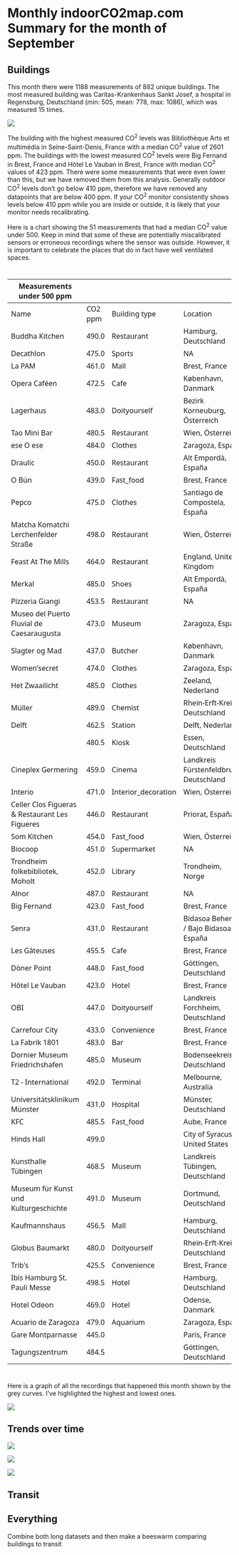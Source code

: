 

# Monthly indoorCO2map.com Summary for the month of September

## Buildings

This month there were 1188 measurements of 882 unique buildings. The
most measured building was Caritas-Krankenhaus Sankt Josef, a hospital
in Regensburg, Deutschland (min: 505, mean: 778, max: 1086), which was
measured 15 times.

![](README_files/figure-commonmark/unnamed-chunk-7-1.png)

The building with the highest measured CO<sup>2</sup> levels was
Bibliothèque Arts et multimédia in Seine-Saint-Denis, France with a
median CO<sup>2</sup> value of 2601 ppm. The buildings with the lowest
measured CO<sup>2</sup> levels were Big Fernand in Brest, France and
Hôtel Le Vauban in Brest, France with median CO<sup>2</sup> values of
423 ppm. There were some measurements that were even lower than this,
but we have removed them from this analysis. Generally outdoor
CO<sup>2</sup> levels don’t go below 410 ppm, therefore we have removed
any datapoints that are below 400 ppm. If your CO<sup>2</sup> monitor
consistently shows levels below 410 ppm while you are inside or outside,
it is likely that your monitor needs recalibrating.

Here is a chart showing the 51 measurements that had a median
CO<sup>2</sup> value under 500. Keep in mind that some of these are
potentially miscalibrated sensors or erroneous recordings where the
sensor was outside. However, it is important to celebrate the places
that do in fact have well ventilated spaces.

<div>

<div id="pjxpbaehbq" style="padding-left:0px;padding-right:0px;padding-top:10px;padding-bottom:10px;overflow-x:auto;overflow-y:auto;width:auto;height:auto;">
<style>#pjxpbaehbq table {
  font-family: system-ui, 'Segoe UI', Roboto, Helvetica, Arial, sans-serif, 'Apple Color Emoji', 'Segoe UI Emoji', 'Segoe UI Symbol', 'Noto Color Emoji';
  -webkit-font-smoothing: antialiased;
  -moz-osx-font-smoothing: grayscale;
}
&#10;#pjxpbaehbq thead, #pjxpbaehbq tbody, #pjxpbaehbq tfoot, #pjxpbaehbq tr, #pjxpbaehbq td, #pjxpbaehbq th {
  border-style: none;
}
&#10;#pjxpbaehbq p {
  margin: 0;
  padding: 0;
}
&#10;#pjxpbaehbq .gt_table {
  display: table;
  border-collapse: collapse;
  line-height: normal;
  margin-left: auto;
  margin-right: auto;
  color: #333333;
  font-size: 16px;
  font-weight: normal;
  font-style: normal;
  background-color: #FFFFFF;
  width: auto;
  border-top-style: solid;
  border-top-width: 2px;
  border-top-color: #A8A8A8;
  border-right-style: none;
  border-right-width: 2px;
  border-right-color: #D3D3D3;
  border-bottom-style: solid;
  border-bottom-width: 2px;
  border-bottom-color: #A8A8A8;
  border-left-style: none;
  border-left-width: 2px;
  border-left-color: #D3D3D3;
}
&#10;#pjxpbaehbq .gt_caption {
  padding-top: 4px;
  padding-bottom: 4px;
}
&#10;#pjxpbaehbq .gt_title {
  color: #333333;
  font-size: 125%;
  font-weight: initial;
  padding-top: 4px;
  padding-bottom: 4px;
  padding-left: 5px;
  padding-right: 5px;
  border-bottom-color: #FFFFFF;
  border-bottom-width: 0;
}
&#10;#pjxpbaehbq .gt_subtitle {
  color: #333333;
  font-size: 85%;
  font-weight: initial;
  padding-top: 3px;
  padding-bottom: 5px;
  padding-left: 5px;
  padding-right: 5px;
  border-top-color: #FFFFFF;
  border-top-width: 0;
}
&#10;#pjxpbaehbq .gt_heading {
  background-color: #FFFFFF;
  text-align: center;
  border-bottom-color: #FFFFFF;
  border-left-style: none;
  border-left-width: 1px;
  border-left-color: #D3D3D3;
  border-right-style: none;
  border-right-width: 1px;
  border-right-color: #D3D3D3;
}
&#10;#pjxpbaehbq .gt_bottom_border {
  border-bottom-style: solid;
  border-bottom-width: 2px;
  border-bottom-color: #D3D3D3;
}
&#10;#pjxpbaehbq .gt_col_headings {
  border-top-style: solid;
  border-top-width: 2px;
  border-top-color: #D3D3D3;
  border-bottom-style: solid;
  border-bottom-width: 2px;
  border-bottom-color: #D3D3D3;
  border-left-style: none;
  border-left-width: 1px;
  border-left-color: #D3D3D3;
  border-right-style: none;
  border-right-width: 1px;
  border-right-color: #D3D3D3;
}
&#10;#pjxpbaehbq .gt_col_heading {
  color: #333333;
  background-color: #FFFFFF;
  font-size: 100%;
  font-weight: normal;
  text-transform: inherit;
  border-left-style: none;
  border-left-width: 1px;
  border-left-color: #D3D3D3;
  border-right-style: none;
  border-right-width: 1px;
  border-right-color: #D3D3D3;
  vertical-align: bottom;
  padding-top: 5px;
  padding-bottom: 6px;
  padding-left: 5px;
  padding-right: 5px;
  overflow-x: hidden;
}
&#10;#pjxpbaehbq .gt_column_spanner_outer {
  color: #333333;
  background-color: #FFFFFF;
  font-size: 100%;
  font-weight: normal;
  text-transform: inherit;
  padding-top: 0;
  padding-bottom: 0;
  padding-left: 4px;
  padding-right: 4px;
}
&#10;#pjxpbaehbq .gt_column_spanner_outer:first-child {
  padding-left: 0;
}
&#10;#pjxpbaehbq .gt_column_spanner_outer:last-child {
  padding-right: 0;
}
&#10;#pjxpbaehbq .gt_column_spanner {
  border-bottom-style: solid;
  border-bottom-width: 2px;
  border-bottom-color: #D3D3D3;
  vertical-align: bottom;
  padding-top: 5px;
  padding-bottom: 5px;
  overflow-x: hidden;
  display: inline-block;
  width: 100%;
}
&#10;#pjxpbaehbq .gt_spanner_row {
  border-bottom-style: hidden;
}
&#10;#pjxpbaehbq .gt_group_heading {
  padding-top: 8px;
  padding-bottom: 8px;
  padding-left: 5px;
  padding-right: 5px;
  color: #333333;
  background-color: #FFFFFF;
  font-size: 100%;
  font-weight: initial;
  text-transform: inherit;
  border-top-style: solid;
  border-top-width: 2px;
  border-top-color: #D3D3D3;
  border-bottom-style: solid;
  border-bottom-width: 2px;
  border-bottom-color: #D3D3D3;
  border-left-style: none;
  border-left-width: 1px;
  border-left-color: #D3D3D3;
  border-right-style: none;
  border-right-width: 1px;
  border-right-color: #D3D3D3;
  vertical-align: middle;
  text-align: left;
}
&#10;#pjxpbaehbq .gt_empty_group_heading {
  padding: 0.5px;
  color: #333333;
  background-color: #FFFFFF;
  font-size: 100%;
  font-weight: initial;
  border-top-style: solid;
  border-top-width: 2px;
  border-top-color: #D3D3D3;
  border-bottom-style: solid;
  border-bottom-width: 2px;
  border-bottom-color: #D3D3D3;
  vertical-align: middle;
}
&#10;#pjxpbaehbq .gt_from_md > :first-child {
  margin-top: 0;
}
&#10;#pjxpbaehbq .gt_from_md > :last-child {
  margin-bottom: 0;
}
&#10;#pjxpbaehbq .gt_row {
  padding-top: 8px;
  padding-bottom: 8px;
  padding-left: 5px;
  padding-right: 5px;
  margin: 10px;
  border-top-style: solid;
  border-top-width: 0px;
  border-top-color: #D3D3D3;
  border-left-style: none;
  border-left-width: 1px;
  border-left-color: #D3D3D3;
  border-right-style: none;
  border-right-width: 1px;
  border-right-color: #D3D3D3;
  vertical-align: middle;
  overflow-x: hidden;
}
&#10;#pjxpbaehbq .gt_stub {
  color: #333333;
  background-color: #FFFFFF;
  font-size: 100%;
  font-weight: initial;
  text-transform: inherit;
  border-right-style: solid;
  border-right-width: 2px;
  border-right-color: #D3D3D3;
  padding-left: 5px;
  padding-right: 5px;
}
&#10;#pjxpbaehbq .gt_stub_row_group {
  color: #333333;
  background-color: #FFFFFF;
  font-size: 100%;
  font-weight: initial;
  text-transform: inherit;
  border-right-style: solid;
  border-right-width: 2px;
  border-right-color: #D3D3D3;
  padding-left: 5px;
  padding-right: 5px;
  vertical-align: top;
}
&#10;#pjxpbaehbq .gt_row_group_first td {
  border-top-width: 2px;
}
&#10;#pjxpbaehbq .gt_row_group_first th {
  border-top-width: 2px;
}
&#10;#pjxpbaehbq .gt_summary_row {
  color: #333333;
  background-color: #FFFFFF;
  text-transform: inherit;
  padding-top: 8px;
  padding-bottom: 8px;
  padding-left: 5px;
  padding-right: 5px;
}
&#10;#pjxpbaehbq .gt_first_summary_row {
  border-top-style: solid;
  border-top-color: #D3D3D3;
}
&#10;#pjxpbaehbq .gt_first_summary_row.thick {
  border-top-width: 2px;
}
&#10;#pjxpbaehbq .gt_last_summary_row {
  padding-top: 8px;
  padding-bottom: 8px;
  padding-left: 5px;
  padding-right: 5px;
  border-bottom-style: solid;
  border-bottom-width: 2px;
  border-bottom-color: #D3D3D3;
}
&#10;#pjxpbaehbq .gt_grand_summary_row {
  color: #333333;
  background-color: #FFFFFF;
  text-transform: inherit;
  padding-top: 8px;
  padding-bottom: 8px;
  padding-left: 5px;
  padding-right: 5px;
}
&#10;#pjxpbaehbq .gt_first_grand_summary_row {
  padding-top: 8px;
  padding-bottom: 8px;
  padding-left: 5px;
  padding-right: 5px;
  border-top-style: double;
  border-top-width: 6px;
  border-top-color: #D3D3D3;
}
&#10;#pjxpbaehbq .gt_last_grand_summary_row_top {
  padding-top: 8px;
  padding-bottom: 8px;
  padding-left: 5px;
  padding-right: 5px;
  border-bottom-style: double;
  border-bottom-width: 6px;
  border-bottom-color: #D3D3D3;
}
&#10;#pjxpbaehbq .gt_striped {
  background-color: rgba(128, 128, 128, 0.05);
}
&#10;#pjxpbaehbq .gt_table_body {
  border-top-style: solid;
  border-top-width: 2px;
  border-top-color: #D3D3D3;
  border-bottom-style: solid;
  border-bottom-width: 2px;
  border-bottom-color: #D3D3D3;
}
&#10;#pjxpbaehbq .gt_footnotes {
  color: #333333;
  background-color: #FFFFFF;
  border-bottom-style: none;
  border-bottom-width: 2px;
  border-bottom-color: #D3D3D3;
  border-left-style: none;
  border-left-width: 2px;
  border-left-color: #D3D3D3;
  border-right-style: none;
  border-right-width: 2px;
  border-right-color: #D3D3D3;
}
&#10;#pjxpbaehbq .gt_footnote {
  margin: 0px;
  font-size: 90%;
  padding-top: 4px;
  padding-bottom: 4px;
  padding-left: 5px;
  padding-right: 5px;
}
&#10;#pjxpbaehbq .gt_sourcenotes {
  color: #333333;
  background-color: #FFFFFF;
  border-bottom-style: none;
  border-bottom-width: 2px;
  border-bottom-color: #D3D3D3;
  border-left-style: none;
  border-left-width: 2px;
  border-left-color: #D3D3D3;
  border-right-style: none;
  border-right-width: 2px;
  border-right-color: #D3D3D3;
}
&#10;#pjxpbaehbq .gt_sourcenote {
  font-size: 90%;
  padding-top: 4px;
  padding-bottom: 4px;
  padding-left: 5px;
  padding-right: 5px;
}
&#10;#pjxpbaehbq .gt_left {
  text-align: left;
}
&#10;#pjxpbaehbq .gt_center {
  text-align: center;
}
&#10;#pjxpbaehbq .gt_right {
  text-align: right;
  font-variant-numeric: tabular-nums;
}
&#10;#pjxpbaehbq .gt_font_normal {
  font-weight: normal;
}
&#10;#pjxpbaehbq .gt_font_bold {
  font-weight: bold;
}
&#10;#pjxpbaehbq .gt_font_italic {
  font-style: italic;
}
&#10;#pjxpbaehbq .gt_super {
  font-size: 65%;
}
&#10;#pjxpbaehbq .gt_footnote_marks {
  font-size: 75%;
  vertical-align: 0.4em;
  position: initial;
}
&#10;#pjxpbaehbq .gt_asterisk {
  font-size: 100%;
  vertical-align: 0;
}
&#10;#pjxpbaehbq .gt_indent_1 {
  text-indent: 5px;
}
&#10;#pjxpbaehbq .gt_indent_2 {
  text-indent: 10px;
}
&#10;#pjxpbaehbq .gt_indent_3 {
  text-indent: 15px;
}
&#10;#pjxpbaehbq .gt_indent_4 {
  text-indent: 20px;
}
&#10;#pjxpbaehbq .gt_indent_5 {
  text-indent: 25px;
}
&#10;#pjxpbaehbq .katex-display {
  display: inline-flex !important;
  margin-bottom: 0.75em !important;
}
&#10;#pjxpbaehbq div.Reactable > div.rt-table > div.rt-thead > div.rt-tr.rt-tr-group-header > div.rt-th-group:after {
  height: 0px !important;
}
</style>

| Measurements under 500 ppm                     |         |                     |                                         |
|------------------------------------------------|---------|---------------------|-----------------------------------------|
| Name                                           | CO2 ppm | Building type       | Location                                |
| Buddha Kitchen                                 | 490.0   | Restaurant          | Hamburg, Deutschland                    |
| Decathlon                                      | 475.0   | Sports              | NA                                      |
| La PAM                                         | 461.0   | Mall                | Brest, France                           |
| Opera Caféen                                   | 472.5   | Cafe                | København, Danmark                      |
| Lagerhaus                                      | 483.0   | Doityourself        | Bezirk Korneuburg, Österreich           |
| Tao Mini Bar                                   | 480.5   | Restaurant          | Wien, Österreich                        |
| ese O ese                                      | 484.0   | Clothes             | Zaragoza, España                        |
| Draulic                                        | 450.0   | Restaurant          | Alt Empordà, España                     |
| O Bún                                          | 439.0   | Fast_food           | Brest, France                           |
| Pepco                                          | 475.0   | Clothes             | Santiago de Compostela, España          |
| Matcha Komatchi Lerchenfelder Straße           | 498.0   | Restaurant          | Wien, Österreich                        |
| Feast At The Mills                             | 464.0   | Restaurant          | England, United Kingdom                 |
| Merkal                                         | 485.0   | Shoes               | Alt Empordà, España                     |
| Pizzeria Giangi                                | 453.5   | Restaurant          | NA                                      |
| Museo del Puerto Fluvial de Caesaraugusta      | 473.0   | Museum              | Zaragoza, España                        |
| Slagter og Mad                                 | 437.0   | Butcher             | København, Danmark                      |
| Women'secret                                   | 474.0   | Clothes             | Zaragoza, España                        |
| Het Zwaailicht                                 | 485.0   | Clothes             | Zeeland, Nederland                      |
| Müller                                         | 489.0   | Chemist             | Rhein-Erft-Kreis, Deutschland           |
| Delft                                          | 462.5   | Station             | Delft, Nederland                        |
|                                                | 480.5   | Kiosk               | Essen, Deutschland                      |
| Cineplex Germering                             | 459.0   | Cinema              | Landkreis Fürstenfeldbruck, Deutschland |
| Interio                                        | 471.0   | Interior_decoration | Wien, Österreich                        |
| Celler Clos Figueras & Restaurant Les Figueres | 446.0   | Restaurant          | Priorat, España                         |
| Som Kitchen                                    | 454.0   | Fast_food           | Wien, Österreich                        |
| Biocoop                                        | 451.0   | Supermarket         | NA                                      |
| Trondheim folkebibliotek, Moholt               | 452.0   | Library             | Trondheim, Norge                        |
| Alnor                                          | 487.0   | Restaurant          | NA                                      |
| Big Fernand                                    | 423.0   | Fast_food           | Brest, France                           |
| Senra                                          | 431.0   | Restaurant          | Bidasoa Beherea / Bajo Bidasoa, España  |
| Les Gâteuses                                   | 455.5   | Cafe                | Brest, France                           |
| Döner Point                                    | 448.0   | Fast_food           | Göttingen, Deutschland                  |
| Hôtel Le Vauban                                | 423.0   | Hotel               | Brest, France                           |
| OBI                                            | 447.0   | Doityourself        | Landkreis Forchheim, Deutschland        |
| Carrefour City                                 | 433.0   | Convenience         | Brest, France                           |
| La Fabrik 1801                                 | 483.0   | Bar                 | Brest, France                           |
| Dornier Museum Friedrichshafen                 | 485.0   | Museum              | Bodenseekreis, Deutschland              |
| T2 - International                             | 492.0   | Terminal            | Melbourne, Australia                    |
| Universitätsklinikum Münster                   | 431.0   | Hospital            | Münster, Deutschland                    |
| KFC                                            | 485.5   | Fast_food           | Aube, France                            |
| Hinds Hall                                     | 499.0   |                     | City of Syracuse, United States         |
| Kunsthalle Tübingen                            | 468.5   | Museum              | Landkreis Tübingen, Deutschland         |
| Museum für Kunst und Kulturgeschichte          | 491.0   | Museum              | Dortmund, Deutschland                   |
| Kaufmannshaus                                  | 456.5   | Mall                | Hamburg, Deutschland                    |
| Globus Baumarkt                                | 480.0   | Doityourself        | Rhein-Erft-Kreis, Deutschland           |
| Trib's                                         | 425.5   | Convenience         | Brest, France                           |
| Ibis Hamburg St. Pauli Messe                   | 498.5   | Hotel               | Hamburg, Deutschland                    |
| Hotel Odeon                                    | 469.0   | Hotel               | Odense, Danmark                         |
| Acuario de Zaragoza                            | 479.0   | Aquarium            | Zaragoza, España                        |
| Gare Montparnasse                              | 445.0   |                     | Paris, France                           |
| Tagungszentrum                                 | 484.5   |                     | Göttingen, Deutschland                  |

</div>

</div>

Here is a graph of all the recordings that happened this month shown by
the grey curves. I’ve highlighted the highest and lowest ones.

![](README_files/figure-commonmark/unnamed-chunk-15-1.png)

## Trends over time

![](README_files/figure-commonmark/unnamed-chunk-17-1.png)

![](README_files/figure-commonmark/unnamed-chunk-18-1.png)

![](README_files/figure-commonmark/unnamed-chunk-19-1.png)

## Transit

## Everything

Combine both long datasets and then make a beeswarm comparing buildings
to transit
